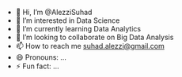 - 👋 Hi, I’m @AlezziSuhad
- 👀 I’m interested in Data Science
- 🌱 I’m currently learning Data Analytics
- 💞️ I’m looking to collaborate on Big Data Analysis
- 📫 How to reach me suhad.alezzi@gmail.com
- 😄 Pronouns: ...
- ⚡ Fun fact: ...

<!---
AlezziSuhad/AlezziSuhad is a ✨ special ✨ repository because its `README.md` (this file) appears on your GitHub profile.
You can click the Preview link to take a look at your changes.
--->
